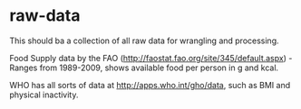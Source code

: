 raw-data
========

This should ba a collection of all raw data for wrangling and processing.

Food Supply data by the FAO (http://faostat.fao.org/site/345/default.aspx) - Ranges from 1989-2009, shows available food per person in g and kcal.

WHO has all sorts of data at http://apps.who.int/gho/data, such as BMI and physical inactivity.
